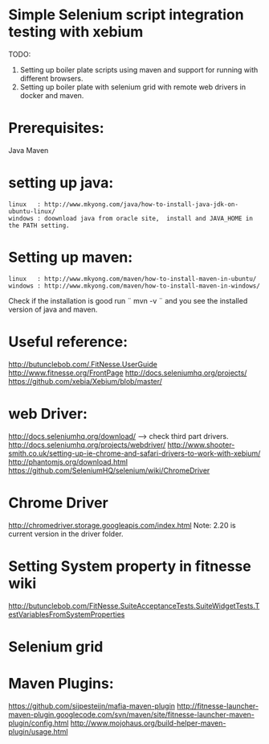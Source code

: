 # Simple Selenium script integration testing with xebium

TODO:
1. Setting up boiler plate scripts using maven and support for running with different browsers.
2. Setting up boiler plate with selenium grid with remote web drivers in docker and maven.




# Prerequisites: #
 Java
 Maven

#           setting up java:                   #
    linux   : http://www.mkyong.com/java/how-to-install-java-jdk-on-ubuntu-linux/
    windows : doownload java from oracle site,  install and JAVA_HOME in the PATH setting.

# Setting up maven: #
    linux   : http://www.mkyong.com/maven/how-to-install-maven-in-ubuntu/
    windows : http://www.mkyong.com/maven/how-to-install-maven-in-windows/

Check if the installation is good run ¨ mvn -v ¨ and you see the installed version of java and maven.



# Useful reference: #
http://butunclebob.com/.FitNesse.UserGuide
http://www.fitnesse.org/FrontPage
http://docs.seleniumhq.org/projects/
https://github.com/xebia/Xebium/blob/master/


# web Driver: #
http://docs.seleniumhq.org/download/ --> check third part drivers.
http://docs.seleniumhq.org/projects/webdriver/
http://www.shooter-smith.co.uk/setting-up-ie-chrome-and-safari-drivers-to-work-with-xebium/
http://phantomjs.org/download.html
https://github.com/SeleniumHQ/selenium/wiki/ChromeDriver

# Chrome Driver #
http://chromedriver.storage.googleapis.com/index.html
Note: 2.20 is current version in the driver folder.

# Setting System property in fitnesse wiki #
http://butunclebob.com/FitNesse.SuiteAcceptanceTests.SuiteWidgetTests.TestVariablesFromSystemProperties


# Selenium grid #


# Maven Plugins: #
https://github.com/sijpesteijn/mafia-maven-plugin
http://fitnesse-launcher-maven-plugin.googlecode.com/svn/maven/site/fitnesse-launcher-maven-plugin/config.html
http://www.mojohaus.org/build-helper-maven-plugin/usage.html




